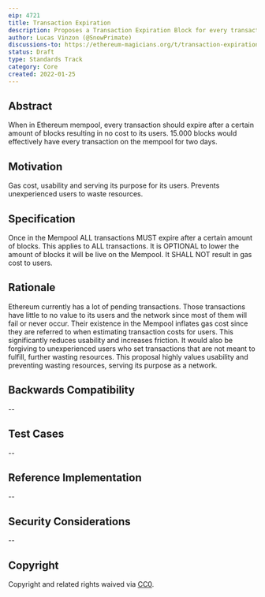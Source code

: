 ```yaml
---
eip: 4721
title: Transaction Expiration
description: Proposes a Transaction Expiration Block for every transaction.
author: Lucas Vinzon (@SnowPrimate)
discussions-to: https://ethereum-magicians.org/t/transaction-expiration-initial-eip-proposal/8118
status: Draft
type: Standards Track
category: Core
created: 2022-01-25
---
```


## Abstract
When in Ethereum mempool, every transaction should expire after a certain amount of blocks resulting in no cost to its users. 15.000 blocks would effectively have every transaction on the mempool for two days.

## Motivation
Gas cost, usability and serving its purpose for its users. Prevents unexperienced users to waste resources.

## Specification
Once in the Mempool ALL transactions MUST expire after a certain amount of blocks. This applies to ALL transactions. It is OPTIONAL to lower the amount of blocks it will be live on the Mempool. It SHALL NOT result in gas cost to users.

## Rationale
Ethereum currently has a lot of pending transactions. Those transactions have little to no value to its users and the network since most of them will fail or never occur. Their existence in the Mempool inflates gas cost since they are referred to when estimating transaction costs for users. This significantly reduces usability and increases friction. It would also be forgiving to unexperienced users who set transactions that are not meant to fulfill, further wasting resources. This proposal highly values usability and preventing wasting resources, serving its purpose as a network.

## Backwards Compatibility
--

## Test Cases
--

## Reference Implementation
--

## Security Considerations
--

## Copyright
Copyright and related rights waived via [CC0](https://creativecommons.org/publicdomain/zero/1.0/).
